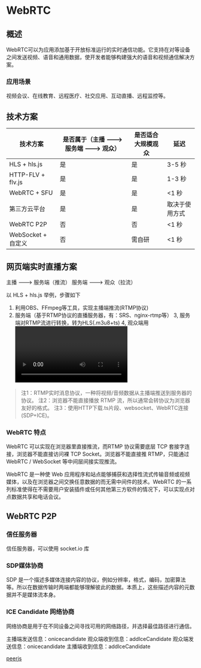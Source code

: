 # WebRTC

## 概述

WebRTC可以为应用添加基于开放标准运行的实时通信功能。它支持在对等设备之间发送视频、语音和通用数据，使开发者能够构建强大的语音和视频通信解决方案。

### 应用场景

视频会议、在线教育、远程医疗、社交应用、互动直播、远程监控等。

## 技术方案

| 技术方案 | 是否属于（主播 ---> 服务端 ---> 观众） | 是否适合大规模观众 | 延迟 |
| -- | --- | -- | -- |
| HLS + hls.js | 是 | 是 | 3-5 秒 |
| HTTP-FLV + flv.js | 是 | 是 | 1-3 秒 |
| WebRTC + SFU | 是 | 是 | <1 秒 |
| 第三方云平台 | 是 | 是 | 取决于使用方式 |
| WebRTC P2P | 否 | 否 | <1 秒 |
| WebSocket + 自定义 | 否 | 需自研 | <1 秒 |

## 网页端实时直播方案

主播 ---> 服务端（推流）
服务端 ---> 观众（拉流）

以 HLS + hls.js 举例，步骤如下

1. 利用OBS、FFmpeg等工具，实现主播端推流(RTMP协议)
2. 服务端（基于RTMP协议的直播服务器，有：SRS、nginx-rtmp等）
3, 服务端对RTMP流进行转换，转为HLS(.m3u8+ts)
4, 观众端用<video>/hls.js拉取.m3u8播放

> 注1：RTMP实时消息协议，一种将视频/音频数据从主播端推送到服务器的协议。
> 注2：浏览器不能直接播放 RTMP 流，所以通常会转协议为浏览器友好的格式。
> 注3：使用HTTP下载.ts片段、websocket、WebRTC连接(SDP+ICE)。

### WebRTC 特点

WebRTC 可以实现在浏览器里直接推流，而RTMP 协议需要底层 TCP 套接字连接，浏览器不能直接访问裸 TCP Socket。浏览器不能直接推 RTMP，只能通过 WebRTC / WebSocket 等中间层间接实现推流。

WebRTC 是一种使 Web 应用程序和站点能够捕获和选择性流式传输音频或视频媒体，以及在浏览器之间交换任意数据的而无需中间件的技术。WebRTC 的一系列标准使得在不需要用户安装插件或任何其他第三方软件的情况下，可以实现点对点数据共享和电话会议。

## WebRTC P2P

### 信任服务器

信任服务器，可以使用 socket.io 库

### SDP媒体协商

SDP 是一个描述多媒体连接内容的协议，例如分辨率，格式，编码，加密算法等。所以在数据传输时两端都能够理解彼此的数据。本质上，这些描述内容的元数据并不是媒体流本身。

### ICE Candidate 网络协商

网络协商是用于在不同设备之间寻找可用的网络路径，并选择最佳路径进行通信。

主播端发送信息：onicecandidate
观众端收到信息：addlceCandidate
观众端发送信息：onicecandidate
主播端收到信息：addlceCandidate

[peerjs]('peerjs.com')
